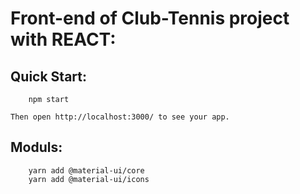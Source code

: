 #  Front-end of Club-Tennis project with REACT:

## Quick Start:
```
    npm start
```   
    Then open http://localhost:3000/ to see your app.


## Moduls:
```
    yarn add @material-ui/core
    yarn add @material-ui/icons
```